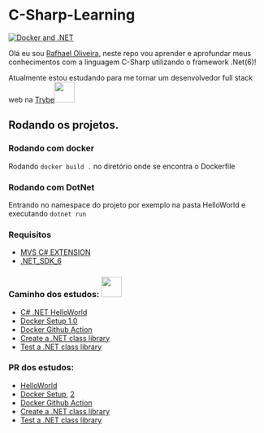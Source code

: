 # C-Sharp-Learning
[![Docker and .NET](https://github.com/Underewarrr/c-sharp-learning/actions/workflows/docker-image.yml/badge.svg?branch=main)](https://github.com/Underewarrr/c-sharp-learning/actions/workflows/docker-image.yml)

Olá eu sou [Rafhael Oliveira](https://github.com/Underewarrr/), neste repo vou aprender e aprofundar meus conhecimentos com a linguagem C-Sharp utilizando o framework .Net(6)!

Atualmente estou estudando para me tornar um desenvolvedor full stack web na [Trybe](https://www.betrybe.com)<img width="40" height="40" src="https://user-images.githubusercontent.com/74227915/178115454-e52e80b3-4609-4c7a-bf79-11aa95478265.png"/>

## Rodando os projetos.
### Rodando com docker
Rodando ```docker build .``` no diretório onde se encontra o Dockerfile
### Rodando com DotNet
Entrando no namespace do projeto por exemplo na pasta HelloWorld e executando
```dotnet run```
### Requisitos
- [MVS C# EXTENSION](https://marketplace.visualstudio.com/items?itemName=ms-dotnettools.csharp)
- [.NET_SDK_6](https://dotnet.microsoft.com/en-us/download/dotnet/6.0)
### Caminho dos estudos:  <img width="40" height="40" src="https://user-images.githubusercontent.com/74227915/178115607-6cf885da-4cb1-458d-a0a9-99ab58ce76d1.png"/>
- [C# .NET HelloWorld](https://docs.microsoft.com/en-us/dotnet/core/tutorials/with-visual-studio-code?pivots=dotnet-6-0)
- [Docker Setup 1.0](https://docs.microsoft.com/en-us/dotnet/core/docker/build-container?tabs=linux)
- [Docker Github Action](https://docs.docker.com/ci-cd/github-actions/)
- [Create a .NET class library](https://docs.microsoft.com/en-us/dotnet/core/tutorials/library-with-visual-studio-code?pivots=dotnet-6-0)
- [Test a .NET class library](https://docs.microsoft.com/en-us/dotnet/core/tutorials/testing-library-with-visual-studio-code?pivots=dotnet-6-0)
### PR dos estudos:
- [HelloWorld](https://github.com/Underewarrr/c-sharp-learning/pull/1)
- [Docker Setup](https://github.com/Underewarrr/c-sharp-learning/pull/2), [2](https://github.com/Underewarrr/c-sharp-learning/pull/3)
- [Docker Github Action](https://github.com/Underewarrr/c-sharp-learning/blob/main/.github/workflows/docker-image.yml) 
- [Create a .NET class library](https://github.com/Underewarrr/c-sharp-learning/pull/4)
- [Test a .NET class library](https://github.com/Underewarrr/c-sharp-learning/pull/5)
